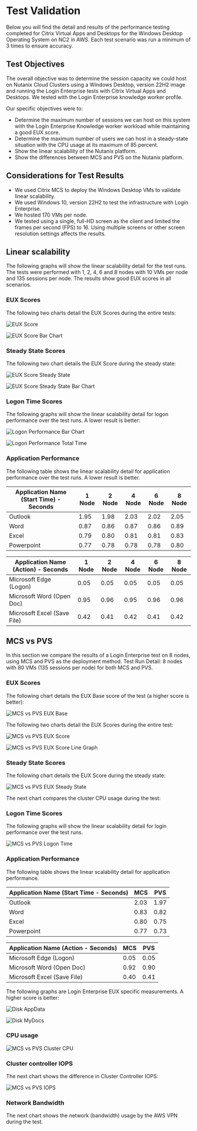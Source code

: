 # Test Validation

Below you will find the detail and results of the performance testing completed for Citrix Virtual Apps and Desktops for the Windows Desktop Operating System on NC2 in AWS. Each test scenario was run a minimum of 3 times to ensure accuracy.

## Test Objectives
The overall objective was to determine the session capacity we could host on Nutanix Cloud Clusters using a Windows Desktop, version 22H2 image and running the Login Enterprise tests with Citrix Virtual Apps and Desktops. We tested with the Login Enterprise knowledge worker profile.

Our specific objectives were to:

- Determine the maximum number of sessions we can host on this system with the Login Enterprise Knowledge worker workload while maintaining a good EUX score.
- Determine the maximum number of users we can host in a steady-state situation with the CPU usage at its maximum of 85 percent.
- Show the linear scalability of the Nutanix platform.
- Show the differences between MCS and PVS on the Nutanix platform.


## Considerations for Test Results

- We used Citrix MCS to deploy the Windows Desktop VMs to validate linear scalability.
- We used Windows 10, version 22H2 to test the infrastructure with Login Enterprise.
- We hosted 170 VMs per node.
- We tested using a single, full-HD screen as the client and limited the frames per second (FPS) to 16. Using multiple screens or other screen resolution settings affects the results.

## Linear scalability

The following graphs will show the linear scalability detail for the test runs. The tests were performed with 1, 2, 4, 6 and 8 nodes with 10 VMs per node and 135 sessions per node. The results show good EUX scores in all scenarios.

### EUX Scores

The following two charts detail the EUX Scores during the entire tests:

![EUX Score](../images/RA-2003-Citrix_Virtual_Apps_and_Desktops_Windows_Servers_on_vSphere_image06.png "EUX Score")

![EUX Score Bar Chart](../images/RA-2003-Citrix_Virtual_Apps_and_Desktops_Windows_Servers_on_vSphere_image07.png "EUX Score Bar Chart")

### Steady State Scores

The following two chart details the EUX Score during the steady state:

![EUX Score Steady State](../images/RA-2003-Citrix_Virtual_Apps_and_Desktops_Windows_Servers_on_vSphere_image08.png "EUX Score Steady State")

![EUX Score Steady State Bar Chart](../images/RA-2003-Citrix_Virtual_Apps_and_Desktops_Windows_Servers_on_vSphere_image09.png "EUX Score Steady State Bar Chart")

### Logon Time Scores

The following graphs will show the linear scalability detail for logon performance over the test runs. A lower result is better:

![Logon Performance Bar Chart](../images/RA-2003-Citrix_Virtual_Apps_and_Desktops_Windows_Servers_on_vSphere_image10.png "Logon Performance Bar Chart")

![Logon Performance Total Time](../images/RA-2003-Citrix_Virtual_Apps_and_Desktops_Windows_Servers_on_vSphere_image11.png "Logon Performance Total Time")

### Application Performance

The following table shows the linear scalability detail for application performance over the test runs. A lower result is better.

| Application Name (Start Time) - Seconds | 1 Node | 2 Node | 4 Node | 6 Node | 8 Node | 
| --- | --- | --- | --- | --- | --- |
| Outlook | 1.95 | 1.98 | 2.03 | 2.02 | 2.05 |
| Word | 0.87 | 0.86 | 0.87 | 0.86 | 0.89 |
| Excel | 0.79 | 0.80 | 0.81 | 0.81 | 0.83 |
| Powerpoint | 0.77 | 0.78 | 0.78 | 0.78 | 0.80 |

| Application Name (Action) - Seconds | 1 Node | 2 Node | 4 Node | 6 Node | 8 Node | 
| --- | --- | --- | --- | --- | --- |
| Microsoft Edge (Logon) | 0.05 | 0.05 | 0.05 | 0.05 | 0.05 |
| Microsoft Word (Open Doc) | 0.95 | 0.96 | 0.95 | 0.96 | 0.96 |
| Microsoft Excel (Save File) | 0.42 | 0.41 | 0.42 | 0.41 | 0.42 |

## MCS vs PVS

In this section we compare the results of a Login Enterprise test on 8 nodes, using MCS and PVS as the deployment method. 
Test Run Detail: 8 nodes with 80 VMs (135 sessions per node) for both MCS and PVS.

### EUX Scores
The following chart details the EUX Base score of the test (a higher score is better):

![MCS vs PVS EUX Base](../images/RA-2003-Citrix_Virtual_Apps_and_Desktops_Windows_Servers_on_vSphere_image14.png "MCS vs PVS EUX Base")

The following two charts detail the EUX Scores during the entire test:

![MCS vs PVS EUX Score](../images/RA-2003-Citrix_Virtual_Apps_and_Desktops_Windows_Servers_on_vSphere_image15.png "MCS vs PVS EUX Score")

![MCS vs PVS EUX Score Line Graph](../images/RA-2003-Citrix_Virtual_Apps_and_Desktops_Windows_Servers_on_vSphere_image16.png "MCS vs PVS EUX Score Line Graph")

### Steady State Scores

The following chart details the EUX Score during the steady state:

![MCS vs PVS EUX Steady State](../images/RA-2003-Citrix_Virtual_Apps_and_Desktops_Windows_Servers_on_vSphere_image17.png "MCS vs PVS EUX Steady State")

The next chart compares the cluster CPU usage during the test:

### Logon Time Scores

The following graphs will show the linear scalability detail for login performance over the test runs.

![MCS vs PVS Logon Time](../images/RA-2003-Citrix_Virtual_Apps_and_Desktops_Windows_Servers_on_vSphere_image18.png "MCS vs PVS Logon Time")

### Application Performance
The following table shows the linear scalability detail for application performance.

| Application Name (Start Time - Seconds) | MCS | PVS | 
| --- | --- | --- | 
| Outlook | 2.03 | 1.97 | 
| Word | 0.83 | 0.82 | 
| Excel | 0.80 | 0.75 |
| Powerpoint | 0.77 | 0.73 | 

| Application Name (Action - Seconds) | MCS | PVS | 
| --- | --- | --- | 
| Microsoft Edge (Logon) | 0.05 | 0.05 |
| Microsoft Word (Open Doc) | 0.92 | 0.90 | 
| Microsoft Excel (Save File) | 0.40 | 0.41 | 

The following graphs are Login Enterprise EUX specific measurements. A higher score is better:

![Disk AppData](../images/RA-2003-Citrix_Virtual_Apps_and_Desktops_Windows_Servers_on_vSphere_image19.png "Disk AppData")

![Disk MyDocs](../images/RA-2003-Citrix_Virtual_Apps_and_Desktops_Windows_Servers_on_vSphere_image20.png "Disk MyDocs")

### CPU usage

![MCS vs PVS Cluster CPU](../images/RA-2003-Citrix_Virtual_Apps_and_Desktops_Windows_Servers_on_vSphere_image21.png "MCS vs PVS Cluster CPU")

### Cluster controller IOPS
The next chart shows the difference in Cluster Controller IOPS:

![MCS vs PVS IOPS](../images/RA-2003-Citrix_Virtual_Apps_and_Desktops_Windows_Servers_on_vSphere_image22.png "MCS vs PVS IOPS")

### Network Bandwidth

The next chart shows the network (bandwidth) usage by the AWS VPN during the test.
